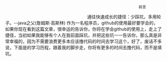 
                                                                前言
                                                                    通往快速成长的捷径：少踩坑，多用轮子。--java之父(詹姆斯·高斯林) 
  作为一名程序员，github的使用最好要学会的，如果你现在看到这篇文章，很幸运的告诉你，你将在学会github的使用上，走上了捷径，当初如果我能够有个人在我前面踩坑，并把这些坑一一告诉你，那么真是非常幸福的，因为不需要浪费更多本应该撸代码的时间去学习这个，好了，废话不多说，下面是的学习历程，跟着我的脚步走，你将有更多的时间去撸代码，而不是填坑。
